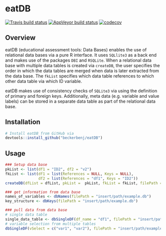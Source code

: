 # eatDB

<!-- badges: start -->
[![Travis build status](https://travis-ci.org/beckerbenj/eatDB.svg?branch=master)](https://travis-ci.org/beckerbenj/eatDB) 
[![AppVeyor build status](https://ci.appveyor.com/api/projects/status/github/beckerbenj/eatDB?branch=master&svg=true)](https://ci.appveyor.com/project/beckerbenj/eatDB)
[![codecov](https://codecov.io/github/beckerbenj/eatDB/branch/master/graphs/badge.svg)](https://codecov.io/github/beckerbenj/eatDB)
<!-- badges: end -->


## Overview

eatDB (educational assessment tools: Data Bases) enables the use of relational data bases via a pure R interface. It uses `SQLlite3` as a back end and makes use of the packages `DBI` and `RSQLite`. When a relational data base with multiple data tables is created via `createDB`, the user specifies the order in which the data tables are merged when data is later extracted from the data base. The `fkList` specifies which data table references to which other data table via which ID variable.

eatDB makes use of consistency checks of `SQLite3` via using the definition of primary and foreign keys. Additionally, meta data (e.g. variable and value labels) can be stored in a separate data table as part of the relational data base.

## Installation

```R
# Install eatDB from GitHub via
devtools::install_github("beckerbenj/eatDB")
```

## Usage

```R
### Setup data base
pkList <- list(df1 = "ID2", df2 = "v2")
fkList <- list(df1 = list(References = NULL, Keys = NULL),
               df2 = list(References = "df1", Keys = "ID2"))
createDB(dfList = dfList, pkList =  pkList, fkList = fkList, filePath = "insert/path/example.db")

### get information from data base
names_of_variables <- dbNames(filePath = "insert/path/example.db")
key_structure <- dbKeys(filePath = "insert/path/example.db")

### pull data from data base
# single data table
single_data_table <- dbSingleDF(df_name = "df1", filePath = "insert/path/example.db")
# variable selection from multiple tables
dbSingleDF(vSelect = c("var1", "var2"), filePath = "insert/path/example.db")
```
